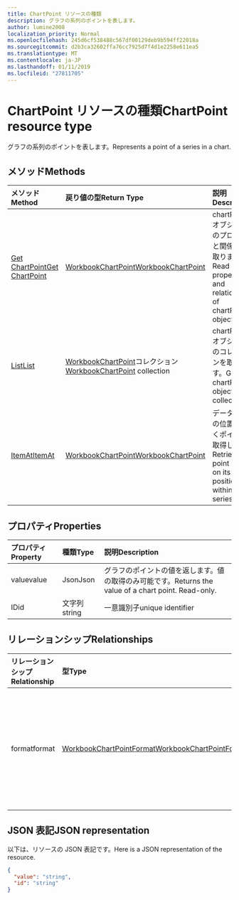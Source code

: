 ```yaml
---
title: ChartPoint リソースの種類
description: グラフの系列のポイントを表します。
author: lumine2008
localization_priority: Normal
ms.openlocfilehash: 245d6cf538488c567df00129deb9b594ff22018a
ms.sourcegitcommit: d2b3ca32602ffa76cc7925d7f4d1e2258e611ea5
ms.translationtype: MT
ms.contentlocale: ja-JP
ms.lasthandoff: 01/11/2019
ms.locfileid: "27811705"
---
```

# <a name="chartpoint-resource-type"></a><span data-ttu-id="6447f-103">ChartPoint リソースの種類</span><span class="sxs-lookup"><span data-stu-id="6447f-103">ChartPoint resource type</span></span>

<span data-ttu-id="6447f-104">グラフの系列のポイントを表します。</span><span class="sxs-lookup"><span data-stu-id="6447f-104">Represents a point of a series in a chart.</span></span>


## <a name="methods"></a><span data-ttu-id="6447f-105">メソッド</span><span class="sxs-lookup"><span data-stu-id="6447f-105">Methods</span></span>

| <span data-ttu-id="6447f-106">メソッド</span><span class="sxs-lookup"><span data-stu-id="6447f-106">Method</span></span>           | <span data-ttu-id="6447f-107">戻り値の型</span><span class="sxs-lookup"><span data-stu-id="6447f-107">Return Type</span></span>    |<span data-ttu-id="6447f-108">説明</span><span class="sxs-lookup"><span data-stu-id="6447f-108">Description</span></span>|
|:---------------|:--------|:----------|
|[<span data-ttu-id="6447f-109">Get ChartPoint</span><span class="sxs-lookup"><span data-stu-id="6447f-109">Get ChartPoint</span></span>](../api/chartpoint-get.md) | [<span data-ttu-id="6447f-110">WorkbookChartPoint</span><span class="sxs-lookup"><span data-stu-id="6447f-110">WorkbookChartPoint</span></span>](chartpoint.md) |<span data-ttu-id="6447f-111">chartPoint オブジェクトのプロパティと関係を読み取ります。</span><span class="sxs-lookup"><span data-stu-id="6447f-111">Read properties and relationships of chartPoint object.</span></span>|
|[<span data-ttu-id="6447f-112">List</span><span class="sxs-lookup"><span data-stu-id="6447f-112">List</span></span>](../api/chartpoint-list.md) | <span data-ttu-id="6447f-113">[WorkbookChartPoint](chartpoint.md)コレクション</span><span class="sxs-lookup"><span data-stu-id="6447f-113">[WorkbookChartPoint](chartpoint.md) collection</span></span> |<span data-ttu-id="6447f-114">chartPoint オブジェクトのコレクションを取得します。</span><span class="sxs-lookup"><span data-stu-id="6447f-114">Get chartPoint object collection.</span></span> |
|[<span data-ttu-id="6447f-115">ItemAt</span><span class="sxs-lookup"><span data-stu-id="6447f-115">ItemAt</span></span>](../api/chartpointscollection-itemat.md)|[<span data-ttu-id="6447f-116">WorkbookChartPoint</span><span class="sxs-lookup"><span data-stu-id="6447f-116">WorkbookChartPoint</span></span>](chartpoint.md)|<span data-ttu-id="6447f-117">データ系列内の位置に基づくポイントを取得します。</span><span class="sxs-lookup"><span data-stu-id="6447f-117">Retrieve a point based on its position within the series.</span></span>|

## <a name="properties"></a><span data-ttu-id="6447f-118">プロパティ</span><span class="sxs-lookup"><span data-stu-id="6447f-118">Properties</span></span>
| <span data-ttu-id="6447f-119">プロパティ</span><span class="sxs-lookup"><span data-stu-id="6447f-119">Property</span></span>     | <span data-ttu-id="6447f-120">種類</span><span class="sxs-lookup"><span data-stu-id="6447f-120">Type</span></span>   |<span data-ttu-id="6447f-121">説明</span><span class="sxs-lookup"><span data-stu-id="6447f-121">Description</span></span>|
|:---------------|:--------|:----------|
|<span data-ttu-id="6447f-122">value</span><span class="sxs-lookup"><span data-stu-id="6447f-122">value</span></span>|<span data-ttu-id="6447f-123">Json</span><span class="sxs-lookup"><span data-stu-id="6447f-123">Json</span></span>|<span data-ttu-id="6447f-p101">グラフのポイントの値を返します。値の取得のみ可能です。</span><span class="sxs-lookup"><span data-stu-id="6447f-p101">Returns the value of a chart point. Read-only.</span></span>|
|<span data-ttu-id="6447f-126">ID</span><span class="sxs-lookup"><span data-stu-id="6447f-126">id</span></span>|<span data-ttu-id="6447f-127">文字列</span><span class="sxs-lookup"><span data-stu-id="6447f-127">string</span></span>|<span data-ttu-id="6447f-128">一意識別子</span><span class="sxs-lookup"><span data-stu-id="6447f-128">unique identifier</span></span>|

## <a name="relationships"></a><span data-ttu-id="6447f-129">リレーションシップ</span><span class="sxs-lookup"><span data-stu-id="6447f-129">Relationships</span></span>
| <span data-ttu-id="6447f-130">リレーションシップ</span><span class="sxs-lookup"><span data-stu-id="6447f-130">Relationship</span></span> | <span data-ttu-id="6447f-131">型</span><span class="sxs-lookup"><span data-stu-id="6447f-131">Type</span></span>   |<span data-ttu-id="6447f-132">説明</span><span class="sxs-lookup"><span data-stu-id="6447f-132">Description</span></span>|
|:---------------|:--------|:----------|
|<span data-ttu-id="6447f-133">format</span><span class="sxs-lookup"><span data-stu-id="6447f-133">format</span></span>|[<span data-ttu-id="6447f-134">WorkbookChartPointFormat</span><span class="sxs-lookup"><span data-stu-id="6447f-134">WorkbookChartPointFormat</span></span>](chartpointformat.md)|<span data-ttu-id="6447f-p102">グラフのポイントの書式設定プロパティをカプセル化します。値の取得のみ可能です。</span><span class="sxs-lookup"><span data-stu-id="6447f-p102">Encapsulates the format properties chart point. Read-only.</span></span>|

## <a name="json-representation"></a><span data-ttu-id="6447f-137">JSON 表記</span><span class="sxs-lookup"><span data-stu-id="6447f-137">JSON representation</span></span>

<span data-ttu-id="6447f-138">以下は、リソースの JSON 表記です。</span><span class="sxs-lookup"><span data-stu-id="6447f-138">Here is a JSON representation of the resource.</span></span>

<!--{
  "blockType": "resource",
  "optionalProperties": [],
  "keyProperty": "id",
  "baseType": "microsoft.graph.entity",
  "@odata.type": "microsoft.graph.workbookChartPoint"
}-->

```json
{
  "value": "string",
  "id": "string"
}

```

<!-- uuid: 8fcb5dbc-d5aa-4681-8e31-b001d5168d79
2015-10-25 14:57:30 UTC -->
<!-- {
  "type": "#page.annotation",
  "description": "ChartPoint resource",
  "keywords": "",
  "section": "documentation",
  "tocPath": ""
}-->
